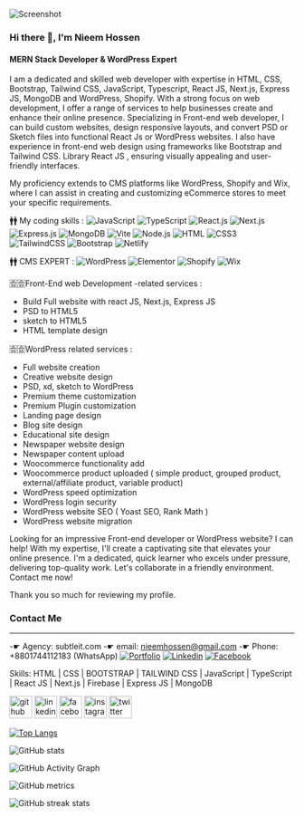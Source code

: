 ![Screenshot](https://i.ibb.co/HKqQmCj/Linkedin-cover.png)
### Hi there 👋, I'm Nieem Hossen
#### MERN Stack Developer  & WordPress Expert
I am a dedicated and skilled web developer with expertise in HTML, CSS, Bootstrap, Tailwind CSS, JavaScript, Typescript, React JS, Next.js, Express JS, MongoDB and WordPress, Shopify. With a strong focus on web development, I offer a range of services to help businesses create and enhance their online presence.
Specializing in Front-end web developer, I can build custom websites, design responsive layouts, and convert PSD or Sketch files into functional React Js or WordPress websites. I also have experience in front-end web design using frameworks like Bootstrap and Tailwind CSS. Library React JS , ensuring visually appealing and user-friendly interfaces.

My proficiency extends to CMS platforms like WordPress, Shopify and Wix, where I can assist in creating and customizing eCommerce stores to meet your specific requirements.

🚹🚹 My coding skills :
![JavaScript](https://img.shields.io/badge/JavaScript-F7DF1E?style=flat-square&logo=javascript&logoColor=black)
![TypeScript](https://img.shields.io/badge/TypeScript-007ACC?style=flat-square&logo=typescript&logoColor=white)
![React.js](https://img.shields.io/badge/React.js-0081CB?style=flat-square&logo=react&logoColor=61DAFB)
![Next.js](https://img.shields.io/badge/Next.js-000000?style=flat-square&logo=next.js&logoColor=white)
![Express.js](https://img.shields.io/badge/Express.js-000000?style=flat-square&logo=express&logoColor=white)
![MongoDB](https://img.shields.io/badge/MongoDB-47A248?style=flat-square&logo=mongodb&logoColor=white)
![Vite](https://img.shields.io/badge/Vite-593D88?style=flat-square&logo=vite&logoColor=white)
![Node.js](https://img.shields.io/badge/Node.js-43853D?style=flat-square&logo=node.js&logoColor=white)
![HTML](https://img.shields.io/badge/HTML5-E34F26?style=flat-square&logo=html5&logoColor=white)
![CSS3](https://img.shields.io/badge/CSS3-1572B6?style=flat-square&logo=css3&logoColor=white)
![TailwindCSS](https://img.shields.io/badge/Tailwind_CSS-38B2AC?style=flat-square&logo=tailwind-css&logoColor=white)
![Bootstrap](https://img.shields.io/badge/Bootstrap-563D7C?style=flat-square&logo=bootstrap&logoColor=white)
![Netlify](https://img.shields.io/badge/Netlify-00C7B7?style=flat-square&logo=netlify&logoColor=white)

🚹🚹 CMS EXPERT :
![WordPress](https://img.shields.io/badge/Wordpress-21759B?style=flat-square&logo=wordpress&logoColor=white)
![Elementor](https://img.shields.io/badge/Elementor-9146FF?style=flat-square&logo=elementor&logoColor=white)
![Shopify](https://img.shields.io/badge/Shopify-7AB55C?style=flat-square&logo=shopify&logoColor=white)
![Wix](https://img.shields.io/badge/Wix-1393A4?style=flat-square&logo=wix&logoColor=white)

🈴🈴Front-End web Development -related services :
- Build Full website with react JS, Next.js, Express JS
- PSD to HTML5 
- sketch to HTML5 
- HTML template design

🈴🈴WordPress related services :
- Full website creation
- Creative website design
- PSD, xd, sketch to WordPress
- Premium theme customization
- Premium Plugin customization
- Landing page design
- Blog site design
- Educational site design
- Newspaper website design
- Newspaper content upload
- Woocommerce functionality add
- Woocommerce product uploaded ( simple product, grouped product, external/affiliate product, variable product)
- WordPress speed optimization
- WordPress login security
- WordPress website SEO ( Yoast SEO, Rank Math )
- WordPress website migration



Looking for an impressive Front-end developer or WordPress website? I can help! With my expertise, I'll create a captivating site that elevates your online presence. I'm a dedicated, quick learner who excels under pressure, delivering top-quality work. Let's collaborate in a friendly environment. Contact me now!

Thank you so much for reviewing my profile.

### Contact Me 
---------------------
-☛ Agency: subtleit.com
-☛ email: nieemhossen@gmail.com
-☛ Phone: +8801744112183 (WhatsApp) 
[![Portfolio](https://img.shields.io/badge/Portfolio-0074E4?style=flat-square&logoColor=white)](https://nieemhossen.netlify.app/)
[![Linkedin](https://img.shields.io/badge/LinkedIn-0077B5?style=flat-square&logo=linkedin&logoColor=white)](https://www.linkedin.com/in/nieemhossen/) 
[![Facebook](https://img.shields.io/badge/Facebook-1877F2?style=flat-square&logo=facebook&logoColor=white)](https://facebook.com/dev.nieemhossen/)

Skills: HTML | CSS | BOOTSTRAP | TAILWIND CSS | JavaScript | TypeScript | React JS | Next.js | Firebase | Express JS | MongoDB



[<img src='https://cdn.jsdelivr.net/npm/simple-icons@3.0.1/icons/github.svg' alt='github' height='40'>](https://github.com/developer-nieem)  [<img src='https://cdn.jsdelivr.net/npm/simple-icons@3.0.1/icons/linkedin.svg' alt='linkedin' height='40'>](https://www.linkedin.com/in/nieemhossen/)  [<img src='https://cdn.jsdelivr.net/npm/simple-icons@3.0.1/icons/facebook.svg' alt='facebook' height='40'>](https://www.facebook.com/developernieem)  [<img src='https://cdn.jsdelivr.net/npm/simple-icons@3.0.1/icons/instagram.svg' alt='instagram' height='40'>](https://www.instagram.com/nieemhossen/)  [<img src='https://cdn.jsdelivr.net/npm/simple-icons@3.0.1/icons/twitter.svg' alt='twitter' height='40'>](https://twitter.com/nieemhossen)  

[![Top Langs](https://github-readme-stats.vercel.app/api/top-langs/?username=developer-nieem)](https://github.com/anuraghazra/github-readme-stats)

![GitHub stats](https://github-readme-stats.vercel.app/api?username=developer-nieem&show_icons=true&count_private=true)  

![GitHub Activity Graph](https://activity-graph.herokuapp.com/graph?username=developer-nieem)  

![GitHub metrics](https://metrics.lecoq.io/developer-nieem)  

![GitHub streak stats](https://streak-stats.demolab.com/?user=developer-nieem)  

